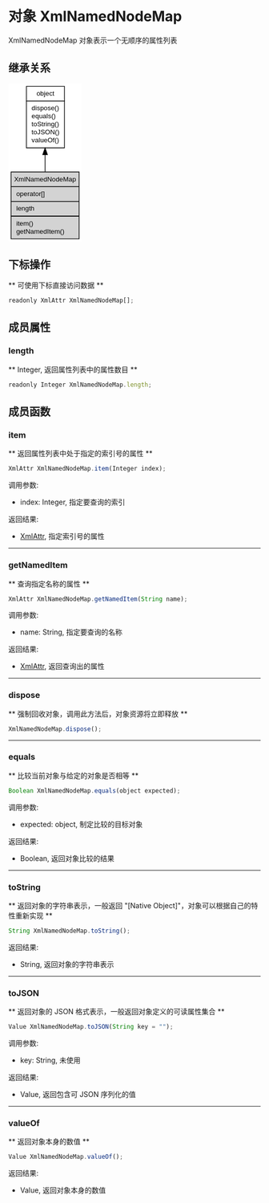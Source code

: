# 对象 XmlNamedNodeMap
XmlNamedNodeMap 对象表示一个无顺序的属性列表

## 继承关系
<div class="inherits"><svg width="110pt" height="236pt" viewBox="0.00 0.00 110.00 236.00" xmlns="http://www.w3.org/2000/svg" xmlns:xlink="http://www.w3.org/1999/xlink">
<g id="graph0" class="graph" transform="scale(1 1) rotate(0) translate(4 232)">
<title>%0</title>
<polygon fill="#ffffff" stroke="transparent" points="-4,4 -4,-232 106,-232 106,4 -4,4"/>
<!-- object -->
<g id="node1" class="node">
<title>object</title>
<g id="a_node1"><a xlink:href="object.md" xlink:title="object">
<polygon fill="#ffffff" stroke="transparent" points="22.5,-136 22.5,-228 79.5,-228 79.5,-136 22.5,-136"/>
<polygon fill="none" stroke="#000000" points="23,-206 23,-228 80,-228 80,-206 23,-206"/>
<text text-anchor="start" x="38.1625" y="-214" font-family="Helvetica,sans-Serif" font-size="10.00" fill="#000000">object</text>
<polygon fill="none" stroke="#000000" points="23,-136 23,-206 80,-206 80,-136 23,-136"/>
<text text-anchor="start" x="28" y="-192" font-family="Helvetica,sans-Serif" font-size="10.00" fill="#000000"> dispose()</text>
<text text-anchor="start" x="28" y="-180" font-family="Helvetica,sans-Serif" font-size="10.00" fill="#000000"> equals()</text>
<text text-anchor="start" x="28" y="-168" font-family="Helvetica,sans-Serif" font-size="10.00" fill="#000000"> toString()</text>
<text text-anchor="start" x="28" y="-156" font-family="Helvetica,sans-Serif" font-size="10.00" fill="#000000"> toJSON()</text>
<text text-anchor="start" x="28" y="-144" font-family="Helvetica,sans-Serif" font-size="10.00" fill="#000000"> valueOf()</text>
</a>
</g>
</g>
<!-- XmlNamedNodeMap -->
<g id="node2" class="node">
<title>XmlNamedNodeMap</title>
<g id="a_node2"><a xlink:title="XmlNamedNodeMap">
<polygon fill="#d3d3d3" stroke="transparent" points="0,0 0,-100 102,-100 102,0 0,0"/>
<polygon fill="none" stroke="#000000" points="0,-78 0,-100 102,-100 102,-78 0,-78"/>
<text text-anchor="start" x="4.6075" y="-86" font-family="Helvetica,sans-Serif" font-size="10.00" fill="#000000">XmlNamedNodeMap</text>
<polygon fill="none" stroke="#000000" points="0,-56 0,-78 102,-78 102,-56 0,-56"/>
<text text-anchor="start" x="5" y="-64" font-family="Helvetica,sans-Serif" font-size="10.00" fill="#000000"> operator[]</text>
<polygon fill="none" stroke="#000000" points="0,-34 0,-56 102,-56 102,-34 0,-34"/>
<text text-anchor="start" x="5" y="-42" font-family="Helvetica,sans-Serif" font-size="10.00" fill="#000000"> length</text>
<polygon fill="none" stroke="#000000" points="0,0 0,-34 102,-34 102,0 0,0"/>
<text text-anchor="start" x="5" y="-20" font-family="Helvetica,sans-Serif" font-size="10.00" fill="#000000"> item()</text>
<text text-anchor="start" x="5" y="-8" font-family="Helvetica,sans-Serif" font-size="10.00" fill="#000000"> getNamedItem()</text>
</a>
</g>
</g>
<!-- object&#45;&gt;XmlNamedNodeMap -->
<g id="edge1" class="edge">
<title>object-&gt;XmlNamedNodeMap</title>
<path fill="none" stroke="#000000" d="M51,-125.7219C51,-117.3143 51,-108.6916 51,-100.4155"/>
<polygon fill="#000000" stroke="#000000" points="47.5001,-125.8328 51,-135.8328 54.5001,-125.8328 47.5001,-125.8328"/>
</g>
</g>
</svg></div>

## 下标操作
        
** 可使用下标直接访问数据 **

```JavaScript
readonly XmlAttr XmlNamedNodeMap[];
```

## 成员属性
        
### length
** Integer, 返回属性列表中的属性数目 **

```JavaScript
readonly Integer XmlNamedNodeMap.length;
```

## 成员函数
        
### item
** 返回属性列表中处于指定的索引号的属性 **

```JavaScript
XmlAttr XmlNamedNodeMap.item(Integer index);
```

调用参数:
* index: Integer, 指定要查询的索引

返回结果:
* [XmlAttr](XmlAttr.md), 指定索引号的属性

--------------------------
### getNamedItem
** 查询指定名称的属性 **

```JavaScript
XmlAttr XmlNamedNodeMap.getNamedItem(String name);
```

调用参数:
* name: String, 指定要查询的名称

返回结果:
* [XmlAttr](XmlAttr.md), 返回查询出的属性

--------------------------
### dispose
** 强制回收对象，调用此方法后，对象资源将立即释放 **

```JavaScript
XmlNamedNodeMap.dispose();
```

--------------------------
### equals
** 比较当前对象与给定的对象是否相等 **

```JavaScript
Boolean XmlNamedNodeMap.equals(object expected);
```

调用参数:
* expected: object, 制定比较的目标对象

返回结果:
* Boolean, 返回对象比较的结果

--------------------------
### toString
** 返回对象的字符串表示，一般返回 "[Native Object]"，对象可以根据自己的特性重新实现 **

```JavaScript
String XmlNamedNodeMap.toString();
```

返回结果:
* String, 返回对象的字符串表示

--------------------------
### toJSON
** 返回对象的 JSON 格式表示，一般返回对象定义的可读属性集合 **

```JavaScript
Value XmlNamedNodeMap.toJSON(String key = "");
```

调用参数:
* key: String, 未使用

返回结果:
* Value, 返回包含可 JSON 序列化的值

--------------------------
### valueOf
** 返回对象本身的数值 **

```JavaScript
Value XmlNamedNodeMap.valueOf();
```

返回结果:
* Value, 返回对象本身的数值

